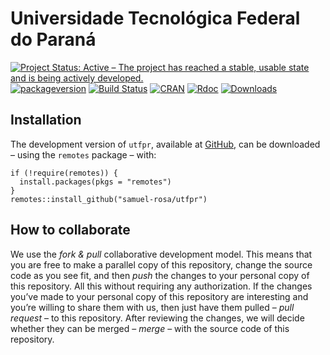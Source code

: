 <!-- Generated by knitr: do not edit by hand. Please edit the content in README.Rmd -->

# Universidade Tecnológica Federal do Paraná

[![Project Status: Active – The project has reached a stable, usable
state and is being actively
developed.](https://www.repostatus.org/badges/latest/active.svg)](http://www.repostatus.org/#active)
[![packageversion](https://img.shields.io/badge/devel%20version-0.5.2-firebrick.svg?style=flat-square)](commits/master)
[![Build
Status](https://travis-ci.org/samuel-rosa/utfpr.svg?branch=master)](https://travis-ci.org/samuel-rosa/utfpr)
[![CRAN](https://www.r-pkg.org/badges/version/utfpr)](https://cran.r-project.org/package=utfpr)
[![Rdoc](https://www.rdocumentation.org/badges/version/utfpr)](http://www.rdocumentation.org/packages/utfpr)
[![Downloads](https://cranlogs.r-pkg.org/badges/utfpr?color=brightgreen)](http://www.r-pkg.org/pkg/utfpr)

## Installation

<!-- The `utfpr` package downloaded from [CRAN][cran] using: -->
<!-- ```R -->
<!-- install.packages(pkgs = "utfpr") -->
<!-- ``` -->

The development version of `utfpr`, available at
[GitHub](https://github.com/samuel-rosa/utfpr), can be downloaded –
using the `remotes` package – with:

    if (!require(remotes)) {
      install.packages(pkgs = "remotes")
    }
    remotes::install_github("samuel-rosa/utfpr")

## How to collaborate

We use the *fork & pull* collaborative development model. This means
that you are free to make a parallel copy of this repository, change the
source code as you see fit, and then *push* the changes to your personal
copy of this repository. All this without requiring any authorization.
If the changes you’ve made to your personal copy of this repository are
interesting and you’re willing to share them with us, then just have
them pulled – *pull request* – to this repository. After reviewing the
changes, we will decide whether they can be merged – *merge* – with the
source code of this repository.
